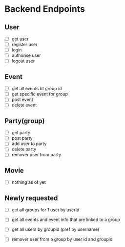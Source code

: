 # Backend Endpoints

## User
- [ ] get user
- [ ] register user
- [ ] login
- [ ] authorise user
- [ ] logout user

## Event
- [ ] get all events bt group id
- [ ] get specific event for group
- [ ] post event
- [ ] delete event

## Party(group)
- [ ] get party
- [ ] post party
- [ ] add user to party
- [ ] delete party
- [ ] remover user from party

## Movie
- [ ] nothing as of yet


## Newly requested
- [ ] get all groups for 1 user by userId
- [ ] get all events and event info that are linked to a group
- [ ] get all users by groupid (pref by username)
- [ ] remover user from a group by user id and groupid





